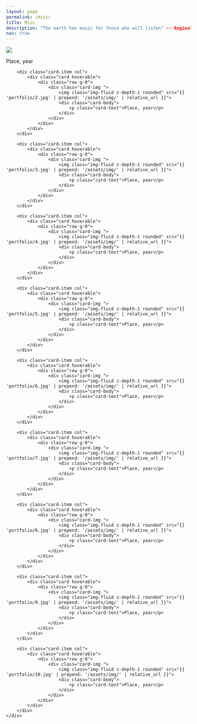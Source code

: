 ```yaml
---
layout: page
permalink: /misc/
title: Misc.
description: "The earth has music for those who will listen" -- Reginald Holmes
nav: true
---
```

<div class="container">
	<div class="row row-cols-2">	  
		<div class="card-item col">
			<div class="card hoverable">
				<div class="row g-0">
					<div class="card-img">
						<img class="img-fluid z-depth-1 rounded" src="{{ 'portfolio/1.jpg' | prepend: '/assets/img/' | relative_url }}">
						<div class="card-body">
							<p class="card-text">Place, year</p>
						</div>
					</div>
				</div>
			</div>
		</div>
		
		<div class="card-item col">
			<div class="card hoverable">
				<div class="row g-0">
					<div class="card-img ">
						<img class="img-fluid z-depth-1 rounded" src="{{ 'portfolio/2.jpg' | prepend: '/assets/img/' | relative_url }}">
						<div class="card-body">
							<p class="card-text">Place, year</p>
						</div>
					</div>
				</div>
			</div>
		</div>
		
		<div class="card-item col">
			<div class="card hoverable">
				<div class="row g-0">
					<div class="card-img ">
						<img class="img-fluid z-depth-1 rounded" src="{{ 'portfolio/3.jpg' | prepend: '/assets/img/' | relative_url }}">
						<div class="card-body">
							<p class="card-text">Place, year</p>
						</div>
					</div>
				</div>
			</div>
		</div>
		
		<div class="card-item col">
			<div class="card hoverable">
				<div class="row g-0">
					<div class="card-img ">
						<img class="img-fluid z-depth-1 rounded" src="{{ 'portfolio/4.jpg' | prepend: '/assets/img/' | relative_url }}">
						<div class="card-body">
							<p class="card-text">Place, year</p>
						</div>
					</div>
				</div>
			</div>
		</div>
		
		<div class="card-item col">
			<div class="card hoverable">
				<div class="row g-0">
					<div class="card-img ">
						<img class="img-fluid z-depth-1 rounded" src="{{ 'portfolio/5.jpg' | prepend: '/assets/img/' | relative_url }}">
						<div class="card-body">
							<p class="card-text">Place, year</p>
						</div>
					</div>
				</div>
			</div>
		</div>
		
		<div class="card-item col">
			<div class="card hoverable">
				<div class="row g-0">
					<div class="card-img ">
						<img class="img-fluid z-depth-1 rounded" src="{{ 'portfolio/6.jpg' | prepend: '/assets/img/' | relative_url }}">
						<div class="card-body">
							<p class="card-text">Place, year</p>
						</div>
					</div>
				</div>
			</div>
		</div>
		
		<div class="card-item col">
			<div class="card hoverable">
				<div class="row g-0">
					<div class="card-img ">
						<img class="img-fluid z-depth-1 rounded" src="{{ 'portfolio/7.jpg' | prepend: '/assets/img/' | relative_url }}">
						<div class="card-body">
							<p class="card-text">Place, year</p>
						</div>
					</div>
				</div>
			</div>
		</div>
		
		<div class="card-item col">
			<div class="card hoverable">
				<div class="row g-0">
					<div class="card-img ">
						<img class="img-fluid z-depth-1 rounded" src="{{ 'portfolio/8.jpg' | prepend: '/assets/img/' | relative_url }}">
						<div class="card-body">
							<p class="card-text">Place, year</p>
						</div>
					</div>
				</div>
			</div>
		</div>
		
		<div class="card-item col">
			<div class="card hoverable">
				<div class="row g-0">
					<div class="card-img ">
						<img class="img-fluid z-depth-1 rounded" src="{{ 'portfolio/9.jpg' | prepend: '/assets/img/' | relative_url }}">
						<div class="card-body">
							<p class="card-text">Place, year</p>
						</div>
					</div>
				</div>
			</div>
		</div>
		
		<div class="card-item col">
			<div class="card hoverable">
				<div class="row g-0">
					<div class="card-img ">
						<img class="img-fluid z-depth-1 rounded" src="{{ 'portfolio/10.jpg' | prepend: '/assets/img/' | relative_url }}">
						<div class="card-body">
							<p class="card-text">Place, year</p>
						</div>
					</div>
				</div>
			</div>
		</div>
	</div>
</div>



	
	
      
